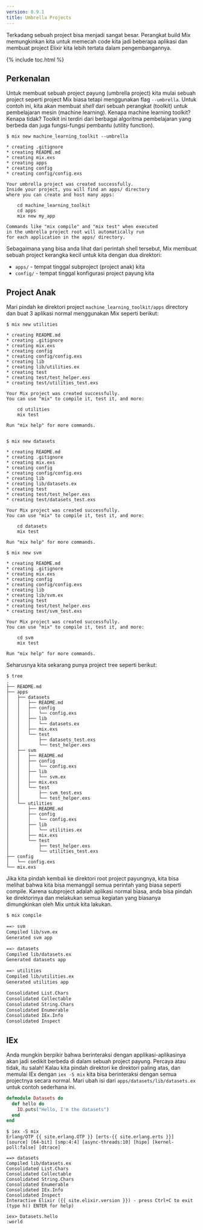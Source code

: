 ```yaml
---
version: 0.9.1
title: Umbrella Projects
---
```


Terkadang sebuah project bisa menjadi sangat besar. Perangkat build Mix memungkinkan kita untuk memecah code kita jadi beberapa aplikasi dan membuat project Elixir kita lebih tertata dalam pengembangannya.

{% include toc.html %}

## Perkenalan

Untuk membuat sebuah project payung (umbrella project) kita mulai sebuah project seperti project Mix biasa tetapi menggunakan flag `--umbrella`. Untuk contoh ini, kita akan membuat *shell* dari sebuah perangkat (toolkit) untuk pembelajaran mesin (machine learning). Kenapa machine learning toolkit? Kenapa tidak? Toolkit ini terdiri dari berbagai algoritma pembelajaran yang berbeda dan juga fungsi-fungsi pembantu (utility function).

```shell
$ mix new machine_learning_toolkit --umbrella

* creating .gitignore
* creating README.md
* creating mix.exs
* creating apps
* creating config
* creating config/config.exs

Your umbrella project was created successfully.
Inside your project, you will find an apps/ directory
where you can create and host many apps:

    cd machine_learning_toolkit
    cd apps
    mix new my_app

Commands like "mix compile" and "mix test" when executed
in the umbrella project root will automatically run
for each application in the apps/ directory.
```

Sebagaimana yang bisa anda lihat dari perintah shell tersebut, Mix membuat sebuah project kerangka kecil untuk kita dengan dua direktori:

  - `apps/` - tempat tinggal subproject (project anak) kita
  - `config/` - tempat tinggal konfigurasi project payung kita


## Project Anak

Mari pindah ke direktori project `machine_learning_toolkit/apps` directory dan buat 3 aplikasi normal menggunakan Mix seperti berikut:

```shell
$ mix new utilities

* creating README.md
* creating .gitignore
* creating mix.exs
* creating config
* creating config/config.exs
* creating lib
* creating lib/utilities.ex
* creating test
* creating test/test_helper.exs
* creating test/utilities_test.exs

Your Mix project was created successfully.
You can use "mix" to compile it, test it, and more:

    cd utilities
    mix test

Run "mix help" for more commands.


$ mix new datasets

* creating README.md
* creating .gitignore
* creating mix.exs
* creating config
* creating config/config.exs
* creating lib
* creating lib/datasets.ex
* creating test
* creating test/test_helper.exs
* creating test/datasets_test.exs

Your Mix project was created successfully.
You can use "mix" to compile it, test it, and more:

    cd datasets
    mix test

Run "mix help" for more commands.

$ mix new svm

* creating README.md
* creating .gitignore
* creating mix.exs
* creating config
* creating config/config.exs
* creating lib
* creating lib/svm.ex
* creating test
* creating test/test_helper.exs
* creating test/svm_test.exs

Your Mix project was created successfully.
You can use "mix" to compile it, test it, and more:

    cd svm
    mix test

Run "mix help" for more commands.
```

Seharusnya kita sekarang punya project tree seperti berikut:

```shell
$ tree
.
├── README.md
├── apps
│   ├── datasets
│   │   ├── README.md
│   │   ├── config
│   │   │   └── config.exs
│   │   ├── lib
│   │   │   └── datasets.ex
│   │   ├── mix.exs
│   │   └── test
│   │       ├── datasets_test.exs
│   │       └── test_helper.exs
│   ├── svm
│   │   ├── README.md
│   │   ├── config
│   │   │   └── config.exs
│   │   ├── lib
│   │   │   └── svm.ex
│   │   ├── mix.exs
│   │   └── test
│   │       ├── svm_test.exs
│   │       └── test_helper.exs
│   └── utilities
│       ├── README.md
│       ├── config
│       │   └── config.exs
│       ├── lib
│       │   └── utilities.ex
│       ├── mix.exs
│       └── test
│           ├── test_helper.exs
│           └── utilities_test.exs
├── config
│   └── config.exs
└── mix.exs
```

Jika kita pindah kembali ke direktori root project payungnya, kita bisa melihat bahwa kita bisa memanggil semua perintah yang biasa seperti compile. Karena subproject adalah aplikasi normal biasa, anda bisa pindah ke direktorinya dan melakukan semua kegiatan yang biasanya dimungkinkan oleh Mix untuk kita lakukan.

```bash
$ mix compile

==> svm
Compiled lib/svm.ex
Generated svm app

==> datasets
Compiled lib/datasets.ex
Generated datasets app

==> utilities
Compiled lib/utilities.ex
Generated utilities app

Consolidated List.Chars
Consolidated Collectable
Consolidated String.Chars
Consolidated Enumerable
Consolidated IEx.Info
Consolidated Inspect
```

## IEx

Anda mungkin berpikir bahwa berinteraksi dengan applikasi-aplikasinya akan jadi sedikit berbeda di dalam sebuah project payung. Percaya atau tidak, itu salah! Kalau kita pindah direktori ke direktori paling atas, dan memulai IEx dengan `iex -S mix` kita bisa berinteraksi dengan semua projectnya secara normal. Mari ubah isi dari `apps/datasets/lib/datasets.ex` untuk contoh sederhana ini.

```elixir
defmodule Datasets do
  def hello do
    IO.puts("Hello, I'm the datasets")
  end
end
```

```shell
$ iex -S mix
Erlang/OTP {{ site.erlang.OTP }} [erts-{{ site.erlang.erts }}] [source] [64-bit] [smp:4:4] [async-threads:10] [hipe] [kernel-poll:false] [dtrace]

==> datasets
Compiled lib/datasets.ex
Consolidated List.Chars
Consolidated Collectable
Consolidated String.Chars
Consolidated Enumerable
Consolidated IEx.Info
Consolidated Inspect
Interactive Elixir ({{ site.elixir.version }}) - press Ctrl+C to exit (type h() ENTER for help)

iex> Datasets.hello
:world
```
